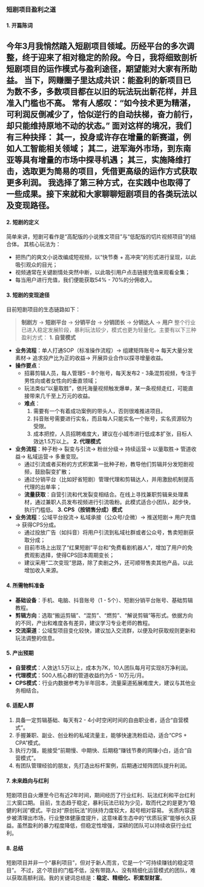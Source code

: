 ### 短剧项目盈利之道

#### 1. 开篇陈词
今年3月我悄然踏入短剧项目领域。历经平台的多次调整，终于迎来了相对稳定的阶段。今日，我将细致剖析短剧项目的运作模式与盈利途径，期望能对大家有所助益。
当下，网赚圈子里达成共识：能盈利的新项目已为数不多，多数项目都在以旧的玩法玩出新花样，并且准入门槛也不高。
常有人感叹：“如今技术更为精湛，可利润反倒减少了，恰似逆行的自动扶梯，奋力前行，却只能维持原地不动的状态。”
面对这样的境况，我们有三种抉择：
其一，投身或许存在增量的新赛道，例如人工智能相关领域；
其二，进军海外市场，到东南亚等具有增量的市场中探寻机遇；
其三，实施降维打击，选取更为简易的项目，凭借更高级的运作方式获取更多利润。
我选择了第三种方式，在实践中也取得了一些成果。接下来就和大家聊聊短剧项目的各类玩法以及变现路径。
---
#### 2. 短剧的定义
简单来讲，短剧可看作是“高配版的小说推文项目”与“低配版的切片视频项目”的结合体。
其核心玩法为：
 - 把热门的爽文小说改编成短视频，以“快节奏 + 高冲突”的形式进行呈现，以此吸引观众的目光；
 - 视频通常在关键剧情处突然中断，以此吸引用户点击链接充值来观看全集；
 - 每当用户进行充值，我们便能获取54% - 70%的分佣收入。
#### 3. 短剧的变现途径
目前短剧项目的生态链路如下：
> **制剧方** → **短剧平台** → **分销平台** → **分销团长** → **分销达人** → **用户**
整个行业已进入稳定发展阶段，暴利玩法较少，模式也更为轻量化。主要有以下三种盈利方式：
**1. 自营模式**
 - **业务流程**：单人打通SOP（标准操作流程）→ 组建矩阵账号→ 每天大量分发素材→ 追求投产比为正的收益→ 开展异业合作以探寻增量收益。
 - **操作要点**：
   - 招募剪辑人员，每人管理5 - 8个账号，每天发布2 - 3条混剪视频，专注于男性向或者女性向的垂直领域；
   - 玩法类似“以量取胜”，依托海量视频触发爆单，某一条视频走红，可能直接带来几千至上万元的收益。
   - **难点**：
     1. 需要有一个有着成功案例的带头人，否则很难推进项目。
     2. 抖音账号需要进行实名，而且每人只能实名一个账号，实名资源较为受限。
     3. 成本把控，人员招聘难度大，建议在小城市进行低成本扩张，目标人效达1.5万以上。
**2. 代理模式**
 - **业务流程**：种子粉→ 裂变与引流→ 粉丝分级→ 持续运营→ 以量取胜→ 管道收益→ 私域运营→ 多重变现。
   - 通过引流或者买粉的方式积累第一批种子粉，教导他们剪辑并分发短剧视频，鼓励裂变扩散；
   - 通过分销平台（比如好省短剧）管理代理和剪辑达人，并用激励机制提高代理的出单率；
   - **流量获取**：自营引流和代发裂变相结合。在线上寻找兼职剪辑来处理素材，通过兼职人员发布视频进行引流吸粉。此模式适合小团队，起步快，执行门槛低。
**3. CPS（按销售分成）模式**
 - **业务流程**：公域平台投流→ 私域承接（公众号/企微）→ 推送短剧→ 用户充值→ 获得CPS分成。
   - 通过投放广告（如抖音）将用户引流到私域社群或者公众号，售卖短剧获取分成；
   - 目前市场上出现了“红果短剧”平台和“免费看剧机器人”，增加了用户的免费观影选择，使得CPS回本周期变长；
   - 建议采用“二次变现”思路，除了卖剧之外，还可顺带售卖其他产品，以此增加收入来源。
#### 4. 所需物料准备
 - **基础设备**：手机、电脑、抖音账号（1 - 5个）、短剧分销平台账号、基础剪辑教程。
 - **剪辑方向**：选取“搬运剪辑”、“混剪”、“燃剪”、“解说剪辑”等形式。依据方向的不同，产出和难度各有差异，建议学习专业老师的教程。
 - **交流渠道**：公域型项目变化较快，建议加入交流群，以便及时获取规则更新和玩法调整的信息。
#### 5. 产出预期
 - **自营模式**：人效达1.5万以上，成本为7K，10人团队每月可实现8万净利润。
 - **代理模式**：500人核心群的管道收益约为5 - 10万元/月。
 - **CPS模式**：行业内数据参考为半年回本，流量渠道拓展难度大，建议与其他业务相结合。
#### 6. 适配人群
1. 具备一定剪辑基础、每天有2 - 4小时空闲时间的自由职业者，适合“自营模式”。
2. 手握兼职、副业、创业粉的私域流量主，能够快速洗粉启动，适合“CPS + CPA”模式。
3. 执行力强，能接受“前期慢、中期快、后期稳”赚钱节奏的网赚小白，适合“自营模式”。
4. 有团队管理经验的朋友，先打造出标杆案例，后期通过矩阵团队提升利润。
#### 7. 未来趋向与红利
短剧项目自火爆至今已有近2年时间，期间经历了行业红利、玩法红利和平台红利三大窗口期。
目前，生态趋于稳定，暴利玩法已较为少见，取而代之的是更为“稳健的利润”模式。平台对“原创玩法”的扶持力度较大，起号相对容易。
劣质内容逐步被清理出市场，行业整体健康度提升，这意味着生态中的“优质玩家”能够长久获益。虽然盈利的暴力程度降低，但稳定性增强，深耕的团队可以持续收获行业红利。
#### 8. 总结
短剧项目并非一个“暴利项目”，但对于新人而言，它是一个“可持续赚钱的稳定项目”。
不过，这个项目的门槛不低，没有带路人、没有精细化运营模式的团队，难以获取高额利润。我的关键词总结是：**稳定、精细化、积累型财富**。